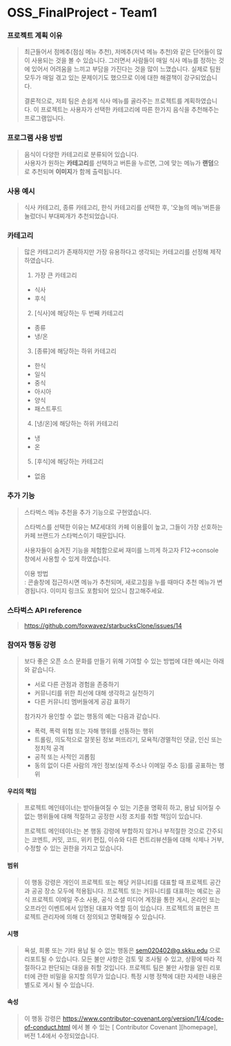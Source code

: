 # OSS_FinalProject - Team1

### 프로젝트 계획 이유
> 최근들어서 점메추(점심 메뉴 추천), 저메추(저녁 메뉴 추천)와 같은 단어들이 많이 사용되는 것을 볼 수 있습니다.
> 그러면서 사람들이 매일 식사 메뉴를 정하는 것에 있어서 어려움을 느끼고 부담을 가진다는 것을 많이 느꼈습니다.
> 실제로 팀원 모두가 매일 겪고 있는 문제이기도 했으므로 이에 대한 해결책이 강구되었습니다.
> 
> 결론적으로, 저희 팀은 손쉽게 식사 메뉴를 골라주는 프로젝트를 계획하였습니다.
> 이 프로젝트는 사용자가 선택한 카테고리에 따른 한가지 음식을 추천해주는 프로그램입니다.

### 프로그램 사용 방법
> 음식이 다양한 카테고리로 분류되어 있습니다.  
> 사용자가 원하는 **카테고리**를 선택하고 버튼을 누르면, 그에 맞는 메뉴가 **랜덤**으로 추천되며 **이미지**가 함께 출력됩니다.

### 사용 예시
> 식사 카테고리, 종류 카테고리, 한식 카테고리를 선택한 후, '오늘의 메뉴'버튼을 눌렀더니 부대찌개가 추천되었습니다.

### 카테고리
> 많은 카테고리가 존재하지만 가장 유용하다고 생각되는 카테고리를 선정해 제작하였습니다.
> 1. 가장 큰 카테고리
>   + 식사
>   + 후식
> 2. [식사]에 해당하는 두 번째 카테고리
>   + 종류
>   + 냉/온
> 3. [종류]에 해당하는 하위 카테고리
>   + 한식
>   + 일식
>   + 중식
>   + 아시아
>   + 양식
>   + 패스트푸드
> 4. [냉/온]에 해당하는 하위 카테고리
>   + 냉
>   + 온
> 5. [후식]에 해당하는 카테고리
>   + 없음

### 추가 기능
>   스타벅스 메뉴 추천을 추가 기능으로 구현였습니다.  
>   
>   스타벅스를 선택한 이유는 MZ세대의 카페 이용률이 높고, 그들이 가장 선호하는 카페 브랜드가 스타벅스이기 때문입니다. 
>   
>   사용자들이 숨겨진 기능을 체험함으로써 재미를 느끼게 하고자 F12->console 창에서 사용할 수 있게 하였습니다.  
>   
>   이용 방법  
>   : 콘솔창에 접근하시면 메뉴가 추천되며, 새로고침을 누를 때마다 추천 메뉴가 변경됩니다. 이미지 링크도 포함되어 있으니 참고해주세요.

### 스타벅스 API reference
> https://github.com/foxwavez/starbucksClone/issues/14

### 참여자 행동 강령
> 보다 좋은 오픈 소스 문화를 만들기 위해 기여할 수 있는 방법에 대한 예시는 아래와 같습니다.
>   + 서로 다른 관점과 경험을 존중하기
>   + 커뮤니티를 위한 최선에 대해 생각하고 실천하기
>   + 다른 커뮤니티 멤버들에게 공감 표하기
>   
> 참가자가 용인할 수 없는 행동의 예는 다음과 같습니다.
>   + 폭력, 폭력 위협 또는 자해 행위를 선동하는 행위
>   + 트롤링, 의도적으로 잘못된 정보 퍼뜨리기, 모욕적/경멸적인 댓글, 인신 또는 정치적 공격
>   + 공적 또는 사적인 괴롭힘
>   + 동의 없이 다른 사람의 개인 정보(실제 주소나 이메일 주소 등)를 공표하는 행위
#### 우리의 책임
> 프로젝트 메인테이너는 받아들여질 수 있는 기준을 명확히 하고, 용납 되어질 수 없는 행위들에 대해 적절하고 공정한 시정 조치를 취할 책임이 있습니다.
>
>프로젝트 메인테이너는 본 행동 강령에 부합하지 않거나 부적절한 것으로 간주되는 코멘트, 커밋, 코드, 위키 편집, 이슈와 다른 컨트리뷰션들에 대해 삭제나 거부, 수정할 수 있는 권한을 가지고 있습니다.
#### 범위
> 이 행동 강령은 개인이 프로젝트 또는 해당 커뮤니티를 대표할 때 프로젝트 공간과 공공 장소 모두에 적용됩니다. 프로젝트 또는 커뮤니티를 대표하는 예로는 공식 프로젝트 이메일 주소 사용, 공식 소셜 미디어 계정을 통한 게시, 온라인 또는 오프라인 이벤트에서 임명된 대표자 역할 등이 있습니다. 프로젝트의 표현은 프로젝트 관리자에 의해 더 정의되고 명확해질 수 있습니다.
#### 시행
> 욕설, 희롱 또는 기타 용납 될 수 없는 행동은 sem020402@g.skku.edu 으로 리포트될 수 있습니다. 모든 불만 사항은 검토 및 조사될 수 있고, 상황에 따라 적절하다고 판단되는 대응을 취할 것입니다. 프로젝트 팀은 불만 사항을 알린 리포터에 관한 비밀을 유지할 의무가 있습니다. 특정 시행 정책에 대한 자세한 내용은 별도로 게시 될 수 있습니다.
#### 속성
> 이 행동 강령은 https://www.contributor-covenant.org/version/1/4/code-of-conduct.html 에서 볼 수 있는 [ Contributor Covenant ][homepage], 버전 1.4에서 수정되었습니다.
